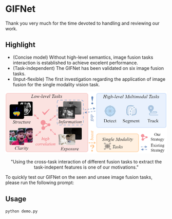 # GIFNet
Thank you very much for the time devoted to handling and reviewing our work.

## Highlight
- (Concise model) Without high-level semantics, image fusion tasks interaction is established to achieve excelent performance.
- (Task-independent) The GIFNet has been validated on six image fusion tasks.
- (Input-flexible) The first investigation regarding the application of image fusion for the single modality vision task.

<div align="center">
  <img src="images/motivation.png" width="700px" />
  <p>"Using the cross-task interaction of different fusion tasks to extract the task-indepent features is one of our motivations."</p>
</div>

To quickly test our GIFNet on the seen and unsee image fusion tasks, please run the following prompt:

## Usage
```
python demo.py
```
